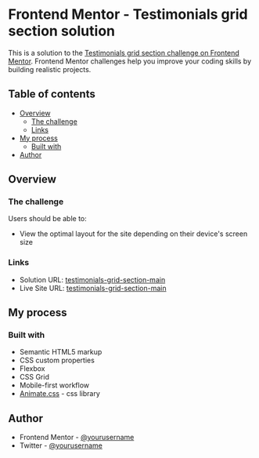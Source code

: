 # Frontend Mentor - Testimonials grid section solution

This is a solution to the [Testimonials grid section challenge on Frontend Mentor](https://www.frontendmentor.io/challenges/testimonials-grid-section-Nnw6J7Un7). Frontend Mentor challenges help you improve your coding skills by building realistic projects.

## Table of contents

- [Overview](#overview)
  - [The challenge](#the-challenge)
  - [Links](#links)
- [My process](#my-process)
  - [Built with](#built-with)
- [Author](#author)

## Overview

### The challenge

Users should be able to:

- View the optimal layout for the site depending on their device's screen size

### Links

- Solution URL: [testimonials-grid-section-main](https://somaye-beiranvand.github.io/FrontendMentor-testimonials-grid-section-main/)
- Live Site URL: [testimonials-grid-section-main](https://www.frontendmentor.io/solutions/responsiv-testimonials-grid-section-main-with-grid-fDLq6I87Ef)

## My process

### Built with

- Semantic HTML5 markup
- CSS custom properties
- Flexbox
- CSS Grid
- Mobile-first workflow
- [Animate.css](https://animate.style/) - css library

## Author

- Frontend Mentor - [@yourusername](https://www.frontendmentor.io/profile/yourusername)
- Twitter - [@yourusername](https://www.twitter.com/yourusername)
